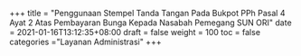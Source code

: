 +++
title = "Penggunaan Stempel Tanda Tangan Pada Bukpot PPh Pasal 4 Ayat 2 Atas Pembayaran Bunga Kepada Nasabah Pemegang SUN ORI"
date = 2021-01-16T13:12:35+08:00
draft = false
weight = 100
toc = false
categories ="Layanan Administrasi"
+++